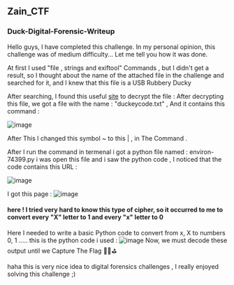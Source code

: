 ## Zain_CTF
### Duck-Digital-Forensic-Writeup

Hello guys, I have completed this challenge. In my personal opinion, this challenge was of medium difficulty... Let me tell you how it was done.

At first I used "file , strings and exiftool" Commands ,  but I didn't get a result, so I thought about the name of the attached file in the challenge and searched for it, and I knew that this file is a USB Rubbery Ducky

After searching, I found this useful <a href="https://www.ducktoolkit.com/decode">site</a> to decrypt the file :
After decrypting this file, we got a file with the name : "duckeycode.txt" , And it contains this command :

![image](https://user-images.githubusercontent.com/95540609/159368522-2be901da-4e23-4b64-be2e-2704f38944a9.png)

After This I changed this symbol ~ to this |  , in The Command .

After I run the command in termenal i got a python file named : environ-74399.py
i was open this file and i saw the python code , I noticed that the code contains this URL : 

![image](https://user-images.githubusercontent.com/95540609/159370516-357765ea-4195-4c7c-a642-7c6c3f1dde59.png)

I got this page :
![image](https://user-images.githubusercontent.com/95540609/159372015-4c0c1d0f-ed8e-4955-a99b-f537940afb11.png)

#### here ! I tried very hard to know this type of cipher, so it occurred to me to convert every "X" letter to 1 and every "x" letter to 0
Here I needed to write a basic Python code to convert from x, X to numbers 0, 1 ..... this is the python code i used :
![image](https://user-images.githubusercontent.com/95540609/159373766-3e4af279-8083-40bf-9555-7f8414d81254.png)
Now, we must decode these output  until we Capture The Flag 💪🏼⛳️

haha this is very nice idea to digital forensics challenges , I really enjoyed solving this challenge ;) 


